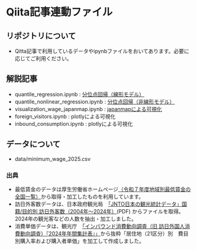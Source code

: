 # Qiita記事連動ファイル

## リポジトリについて
* Qitta記事で利用しているデータやipynbファイルをおいてあります。必要に応じてご利用ください。

## 解説記事
* quantile_regression.ipynb : [分位点回帰（線形モデル）](https://qiita.com/AzukiImo/items/871f23c0e95fa69ba6b7)
* quantile_nonlinear_regression.ipynb : [分位点回帰（非線形モデル）](https://qiita.com/AzukiImo/items/915331f703363cd2b14b)
* visualization_wage_japanmap.ipynb : [japanmapによる可視化](https://qiita.com/AzukiImo/items/c015ce9b40b08ee5a4f4)
* foreign_visitors.ipynb : plotlyによる可視化
* inbound_consumption.ipynb : plotlyによる可視化

## データについて
* data/minimum_wage_2025.csv

### 出典
* 最低賃金のデータは厚生労働省ホームページ[（令和７年度地域別最低賃金の全国一覧）](https://www.mhlw.go.jp/stf/seisakunitsuite/bunya/koyou_roudou/roudoukijun/minimumichiran/index.html)から取得・加工したものを利用しています。
* 訪日外客数データは、日本政府観光局　[「JNTO日本の観光統計データ」国籍/目的別 訪日外客数（2004年～2024年）](https://www.jnto.go.jp/statistics/data/visitors-statistics/)(PDF) からファイルを取得。2024年の観光客などの人数を抽出・加工しました。
* 消費単価データは、観光庁　[「インバウンド消費動向調査（旧 訪日外国人消費動向調査）『2024年年間集計表』」](https://www.mlit.go.jp/kankocho/tokei_hakusyo/gaikokujinshohidoko.html)から抜粋「居住地（21区分）別　費目別購入率および購入者単価」を加工して作成しました。
